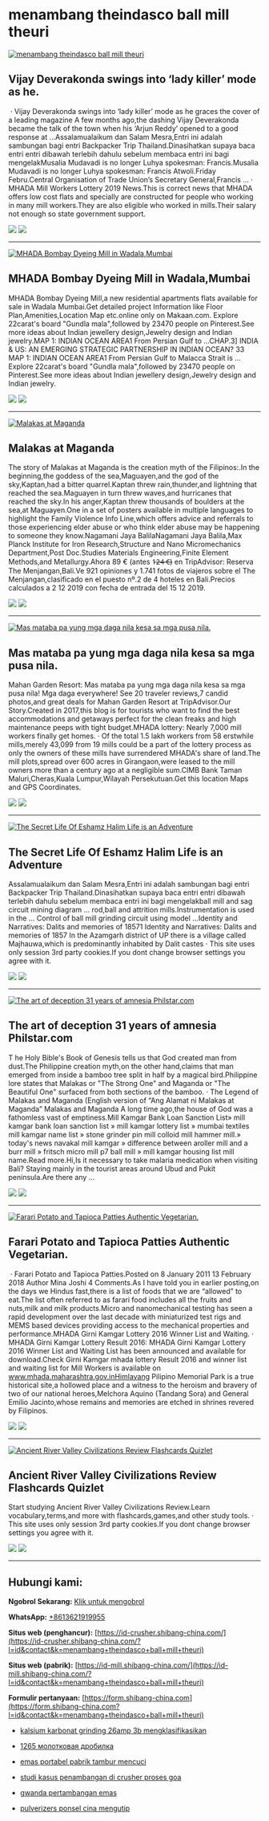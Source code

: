 # menambang theindasco ball mill theuri

<a href="https://swt.shibang-china.com/?l=id&img&k=menambang+theindasco+ball+mill+theuri" target="_blank">![menambang theindasco ball mill theuri](http://static.shibang-china.com/all-800x300/1456.jpg)</a>

## Vijay Deverakonda swings into ‘lady killer’ mode as he.
&nbsp;&#0183;&#32;Vijay Deverakonda swings into ‘lady killer’ mode as he graces the cover of a leading magazine A few months ago,the dashing Vijay Deverakonda became the talk of the town when his ‘Arjun Reddy’ opened to a good response at …Assalamualaikum dan Salam Mesra,Entri ini adalah sambungan bagi entri Backpacker Trip Thailand.Dinasihatkan supaya baca entri entri dibawah terlebih dahulu sebelum membaca entri ini bagi mengelakMusalia Mudavadi is no longer Luhya spokesman: Francis.Musalia Mudavadi is no longer Luhya spokesman: Francis Atwoli.Friday Febru.Central Organisation of Trade Union’s Secretary General,Francis …&nbsp;&#0183;&#32;MHADA Mill Workers Lottery 2019 News.This is correct news that MHADA offers low cost flats and specially are constructed for people who working in many mill workers.They are also eligible who worked in mills.Their salary not enough so state government support.


<a href="https://whatsapp.shibangsoft.com/WhatsApp.php" target="_blank" title="WhatsApp">![](http://static.shibang-china.com/icon/whatsapp.png)</a> <a href="https://swt.shibang-china.com/?l=id&icon&k=menambang+theindasco+ball+mill+theuri" target="_blank">![](http://static.shibang-china.com/icon/chat-id.png)</a>

---

<a href="https://swt.shibang-china.com/?l=id&img&k=menambang+theindasco+ball+mill+theuri" target="_blank">![MHADA Bombay Dyeing Mill in Wadala,Mumbai](http://static.shibang-china.com/all-800x300/726.jpg)</a>

## MHADA Bombay Dyeing Mill in Wadala,Mumbai
MHADA Bombay Dyeing Mill,a new residential apartments flats available for sale in Wadala Mumbai.Get detailed project Information like Floor Plan,Amenities,Location Map etc.online only on Makaan.com. Explore 22carat's board &quot;Gundla mala&quot;,followed by 23470 people on Pinterest.See more ideas about Indian jewellery design,Jewelry design and Indian jewelry.MAP 1: INDIAN OCEAN AREA1 From Persian Gulf to …CHAP.3] INDIA &amp; US: AN EMERGING STRATEGIC PARTNERSHIP IN INDIAN OCEAN? 33 MAP 1: INDIAN OCEAN AREA1 From Persian Gulf to Malacca Strait is … Explore 22carat's board &quot;Gundla mala&quot;,followed by 23470 people on Pinterest.See more ideas about Indian jewellery design,Jewelry design and Indian jewelry.


<a href="https://whatsapp.shibangsoft.com/WhatsApp.php" target="_blank" title="WhatsApp">![](http://static.shibang-china.com/icon/whatsapp.png)</a> <a href="https://swt.shibang-china.com/?l=id&icon&k=menambang+theindasco+ball+mill+theuri" target="_blank">![](http://static.shibang-china.com/icon/chat-id.png)</a>

---

<a href="https://swt.shibang-china.com/?l=id&img&k=menambang+theindasco+ball+mill+theuri" target="_blank">![Malakas at Maganda](http://static.shibang-china.com/all-800x300/1256.jpg)</a>

## Malakas at Maganda
The story of Malakas at Maganda is the creation myth of the Filipinos:.In the beginning,the goddess of the sea,Maguayen,and the god of the sky,Kaptan,had a bitter quarrel.Kaptan threw rain,thunder,and lightning that reached the sea.Maguayen in turn threw waves,and hurricanes that reached the sky.In his anger,Kaptan threw thousands of boulders at the sea,at Maguayen.One in a set of posters available in multiple languages to highlight the Family Violence Info Line,which offers advice and referrals to those experiencing elder abuse or who think elder abuse may be happening to someone they know.Nagamani Jaya BalilaNagamani Jaya Balila,Max Planck Institute for Iron Research,Structure and Nano Micromechanics Department,Post Doc.Studies Materials Engineering,Finite Element Methods,and Metallurgy.Ahora 89 € (antes 1̶2̶4̶ ̶€̶) en TripAdvisor: Reserva The Menjangan,Bali.Ve 921 opiniones y 1.741 fotos de viajeros sobre el The Menjangan,clasificado en el puesto n&#186;.2 de 4 hoteles en Bali.Precios calculados a 2 12 2019 con fecha de entrada del 15 12 2019.


<a href="https://whatsapp.shibangsoft.com/WhatsApp.php" target="_blank" title="WhatsApp">![](http://static.shibang-china.com/icon/whatsapp.png)</a> <a href="https://swt.shibang-china.com/?l=id&icon&k=menambang+theindasco+ball+mill+theuri" target="_blank">![](http://static.shibang-china.com/icon/chat-id.png)</a>

---

<a href="https://swt.shibang-china.com/?l=id&img&k=menambang+theindasco+ball+mill+theuri" target="_blank">![Mas mataba pa yung mga daga nila kesa sa mga pusa nila.](http://static.shibang-china.com/all-800x300/1070.jpg)</a>

## Mas mataba pa yung mga daga nila kesa sa mga pusa nila.
Mahan Garden Resort: Mas mataba pa yung mga daga nila kesa sa mga pusa nila! Mga daga everywhere! See 20 traveler reviews,7 candid photos,and great deals for Mahan Garden Resort at TripAdvisor.Our Story.Created in 2017,this blog is for tourists who want to find the best accommodations and getaways perfect for the clean freaks and high maintenance peeps with tight budget.MHADA lottery: Nearly 7,000 mill workers finally get homes.&nbsp;&#0183;&#32;Of the total 1.5 lakh workers from 58 erstwhile mills,merely 43,099 from 19 mills could be a part of the lottery process as only the owners of these mills have surrendered MHADA's share of land.The mill plots,spread over 600 acres in Girangaon,were leased to the mill owners more than a century ago at a negligible sum.CIMB Bank Taman Maluri,Cheras,Kuala Lumpur,Wilayah Persekutuan.Get this location Maps and GPS Coordinates.


<a href="https://whatsapp.shibangsoft.com/WhatsApp.php" target="_blank" title="WhatsApp">![](http://static.shibang-china.com/icon/whatsapp.png)</a> <a href="https://swt.shibang-china.com/?l=id&icon&k=menambang+theindasco+ball+mill+theuri" target="_blank">![](http://static.shibang-china.com/icon/chat-id.png)</a>

---

<a href="https://swt.shibang-china.com/?l=id&img&k=menambang+theindasco+ball+mill+theuri" target="_blank">![The Secret Life Of Eshamz Halim Life is an Adventure](http://static.shibang-china.com/all-800x300/352.jpg)</a>

## The Secret Life Of Eshamz Halim Life is an Adventure
Assalamualaikum dan Salam Mesra,Entri ini adalah sambungan bagi entri Backpacker Trip Thailand.Dinasihatkan supaya baca entri entri dibawah terlebih dahulu sebelum membaca entri ini bagi mengelakball mill and sag circuit mining diagram … rod,ball and attrition mills.Instrumentation is used in the … Control of ball mill grinding circuit using model …Identity and Narratives: Dalits and memories of 18571 Identity and Narratives: Dalits and memories of 1857 In the Azamgarh district of UP there is a village called Majhauwa,which is predominantly inhabited by Dalit castes&nbsp;&#0183;&#32;This site uses only session 3rd party cookies.If you dont change browser settings you agree with it.


<a href="https://whatsapp.shibangsoft.com/WhatsApp.php" target="_blank" title="WhatsApp">![](http://static.shibang-china.com/icon/whatsapp.png)</a> <a href="https://swt.shibang-china.com/?l=id&icon&k=menambang+theindasco+ball+mill+theuri" target="_blank">![](http://static.shibang-china.com/icon/chat-id.png)</a>

---

<a href="https://swt.shibang-china.com/?l=id&img&k=menambang+theindasco+ball+mill+theuri" target="_blank">![The art of deception 31 years of amnesia Philstar.com](http://static.shibang-china.com/all-800x300/298.jpg)</a>

## The art of deception 31 years of amnesia Philstar.com
T he Holy Bible's Book of Genesis tells us that God created man from dust.The Philippine creation myth,on the other hand,claims that man emerged from inside a bamboo tree split in half by a magical bird.Philippine lore states that Malakas or &quot;The Strong One&quot; and Maganda or &quot;The Beautiful One&quot; surfaced from both sections of the bamboo.&nbsp;&#0183;&#32;The Legend of Malakas and Maganda (English version of “Ang Alamat ni Malakas at Maganda” Malakas and Maganda A long time ago,the house of God was a fathomless vast of emptiness.Mill Kamgar Bank Loan Sanction List&#187; mill kamgar bank loan sanction list &#187; mill kamgar lottery list &#187; mumbai textiles mill kamgar name list &#187; stone grinder pin mill colloid mill hammer mill.&#187; today's news navakal mill kamgar &#187; difference between aroller mill and a burr mill &#187; fritsch micro mill p7 ball mill &#187; mill kamgar housing list mill name.Read more.Hi,Is it necessary to take malaria medication when visiting Bali? Staying mainly in the tourist areas around Ubud and Pukit peninsula.Are there any …


<a href="https://whatsapp.shibangsoft.com/WhatsApp.php" target="_blank" title="WhatsApp">![](http://static.shibang-china.com/icon/whatsapp.png)</a> <a href="https://swt.shibang-china.com/?l=id&icon&k=menambang+theindasco+ball+mill+theuri" target="_blank">![](http://static.shibang-china.com/icon/chat-id.png)</a>

---

<a href="https://swt.shibang-china.com/?l=id&img&k=menambang+theindasco+ball+mill+theuri" target="_blank">![Farari Potato and Tapioca Patties Authentic Vegetarian.](http://static.shibang-china.com/all-800x300/183.jpg)</a>

## Farari Potato and Tapioca Patties Authentic Vegetarian.
&nbsp;&#0183;&#32;Farari Potato and Tapioca Patties.Posted on 8 January 2011 13 February 2018 Author Mina Joshi 4 Comments.As I have told you in earlier posting,on the days we Hindus fast,there is a list of foods that we are “allowed” to eat.The list often referred to as farari food includes all the fruits and nuts,milk and milk products.Micro and nanomechanical testing has seen a rapid development over the last decade with miniaturized test rigs and MEMS based devices providing access to the mechanical properties and performance.MHADA Girni Kamgar Lottery 2016 Winner List and Waiting.&nbsp;&#0183;&#32;MHADA Girni Kamgar Lottery Result 2016: MHADA Girni Kamgar Lottery 2016 Winner List and Waiting List has been announced and available for download.Check Girni Kamgar mhada lottery Result 2016 and winner list and waiting list for Mill Workers is available on www.mhada.maharashtra.gov.inHimlayang Pilipino Memorial Park is a true historical site,a hollowed place and a witness to the heroism and bravery of two of our national heroes,Melchora Aquino (Tandang Sora) and General Emilio Jacinto,whose remains and memories are etched in shrines revered by Filipinos.


<a href="https://whatsapp.shibangsoft.com/WhatsApp.php" target="_blank" title="WhatsApp">![](http://static.shibang-china.com/icon/whatsapp.png)</a> <a href="https://swt.shibang-china.com/?l=id&icon&k=menambang+theindasco+ball+mill+theuri" target="_blank">![](http://static.shibang-china.com/icon/chat-id.png)</a>

---

<a href="https://swt.shibang-china.com/?l=id&img&k=menambang+theindasco+ball+mill+theuri" target="_blank">![Ancient River Valley Civilizations Review Flashcards Quizlet](http://static.shibang-china.com/all-800x300/811.jpg)</a>

## Ancient River Valley Civilizations Review Flashcards Quizlet
Start studying Ancient River Valley Civilizations Review.Learn vocabulary,terms,and more with flashcards,games,and other study tools.&nbsp;&#0183;&#32;This site uses only session 3rd party cookies.If you dont change browser settings you agree with it.

<a href="https://whatsapp.shibangsoft.com/WhatsApp.php" target="_blank" title="WhatsApp">![](http://static.shibang-china.com/icon/whatsapp.png)</a> <a href="https://swt.shibang-china.com/?l=id&icon&k=menambang+theindasco+ball+mill+theuri" target="_blank">![](http://static.shibang-china.com/icon/chat-id.png)</a>

---
## Hubungi kami:

**Ngobrol Sekarang:** [Klik untuk mengobrol](https://swt.shibang-china.com?l=id&contact&k=menambang+theindasco+ball+mill+theuri)

**WhatsApp:**  [+8613621919955](https://whatsapp.shibangsoft.com/WhatsApp.php)

**Situs web (penghancur):** [https://id-crusher.shibang-china.com/](https://id-crusher.shibang-china.com/?l=id&contact&k=menambang+theindasco+ball+mill+theuri)

**Situs web (pabrik):** [https://id-mill.shibang-china.com/](https://id-mill.shibang-china.com/?l=id&contact&k=menambang+theindasco+ball+mill+theuri)

**Formulir pertanyaan:** [https://form.shibang-china.com](https://form.shibang-china.com?l=id&contact&k=menambang+theindasco+ball+mill+theuri)

* [kalsium karbonat grinding 26amp 3b mengklasifikasikan](../45/kalsium%20karbonat%20grinding%2026amp%203b%20mengklasifikasikan.md)

* [1265 молотковая дробилка](../47/1265%20%D0%BC%D0%BE%D0%BB%D0%BE%D1%82%D0%BA%D0%BE%D0%B2%D0%B0%D1%8F%20%D0%B4%D1%80%D0%BE%D0%B1%D0%B8%D0%BB%D0%BA%D0%B0.md)

* [emas portabel pabrik tambur mencuci](../46/emas%20portabel%20pabrik%20tambur%20mencuci.md)

* [studi kasus penambangan di crusher proses goa](../50/studi%20kasus%20penambangan%20di%20crusher%20proses%20goa.md)

* [gwanda pertambangan emas](../46/gwanda%20pertambangan%20emas.md)

* [pulverizers ponsel cina mengutip](../45/pulverizers%20ponsel%20cina%20mengutip.md)